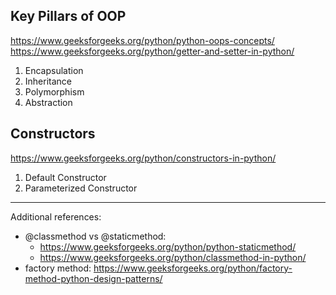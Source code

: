 ## Key Pillars of OOP
https://www.geeksforgeeks.org/python/python-oops-concepts/ \
https://www.geeksforgeeks.org/python/getter-and-setter-in-python/
1. Encapsulation
2. Inheritance 
3. Polymorphism 
4. Abstraction 

## Constructors 
https://www.geeksforgeeks.org/python/constructors-in-python/

1. Default Constructor
2. Parameterized Constructor
---
Additional references:
- @classmethod vs @staticmethod: 
	- https://www.geeksforgeeks.org/python/python-staticmethod/
	- https://www.geeksforgeeks.org/python/classmethod-in-python/
- factory method: https://www.geeksforgeeks.org/python/factory-method-python-design-patterns/
